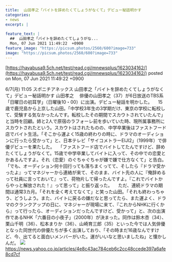 ```yaml
---
title:  山田孝之「バイトを辞めたくてしょうがなくて」デビュー秘話明かす  
categories:
- news
excerpt: |
  
feature_text: |
  ##  山田孝之「バイトを辞めたくてしょうがな...
  Mon, 07 Jun 2021 11:49:22  +0900
feature_image: "https://picsum.photos/2560/600?image=733"
image: "https://picsum.photos/2560/600?image=733"
---
```


[https://hayabusa9.5ch.net/test/read.cgi/mnewsplus/1623034162/](https://hayabusa9.5ch.net/test/read.cgi/mnewsplus/1623034162/)
posted on Mon, 07 Jun 2021 11:49:22  +0900

<!--more-->

6/7(月) 11:05 スポニチアネックス 山田孝之「バイトを辞めたくてしょうがなくて」デビュー秘話明かす 山田孝之 　俳優の山田孝之（37）が6日放送のTBS系「日曜日の初耳学」（日曜後10・00）に出演。デビュー秘話を明かした。 　15歳で鹿児島から上京した山田。「中学校3年生の3学期だけ、東京の学校に転校して、受験する気なかったんです。転校したその期間でスカウトされていたんで」と当時を回顧。姉と2人で原宿のラフォーレ前を歩いていた時、現所属事務所にスカウトされたという。スカウトはされたものの、中学卒業後はファストフード店でバイト生活。「そこから運よく15歳の終わりの時に、ドラマのオーディションに行ったら受かって」と、日本テレビ「サイコメトラーEIJI2」（1999年）で俳優デビューを果たした。 　「ファストフード店でバイトしてたんですけど、辞めたくてしょうがなくて。15歳で中学卒業してバイトに入って、その中での恋愛とかあるんですよ。それ（恋愛）のぐちゃぐちゃが嫌で嫌で仕方なくて」と告白。「でも、オーディション何十回行っても落ちまくってて、そしたら『ドラマ受かったよ』ってマネジャーから連絡が来て、そのまま、バイト先の人に『俺辞めるって社員に言っておいて』って、荷物片して帰ったんですよ。『これでバイトからやっと解放された！』って思って」と振り返った。 　ただ、連続ドラマの期間は通常3カ月。「それを全く考えてなくて」と笑った山田。「それも終わっちゃう、どうしよう。また、バイトに戻るの嫌だなと思ってたら、また運よく、ドラマのクランクアップの日に、マネジャーが現場に来て、『これからNHKに行くから』って行ったら、オーディションだったんですけど、受かって」と、次の出演作であるNHK「六番目の小夜子」（2000年）が決まった。同作は鈴木杏（34）、栗山千明（36）、松本まりか（36）、山崎育三郎（35）といった今では人気俳優となった同世代の俳優たちが多く出演しており、「その時まだ16歳なんですけど、今、出てると面白いメンバーがいた。運がいいなと思いましたね」と懐かしんだ。 ![](https://amd-pctr.c.yimg.jp/r/iwiz-amd/20210607-00000153-spnannex-000-4-view.jpg) https://news.yahoo.co.jp/articles/4e8c43ac784ceb6c2cc48ccede397a6afe8cd7cf

